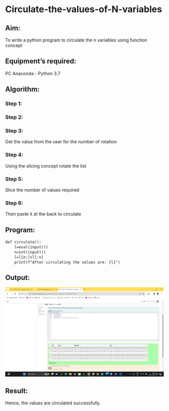 # Circulate-the-values-of-N-variables
## Aim:
To write a python program to circulate the n variables using function concept
## Equipment’s required:
PC
Anaconda - Python 3.7
## Algorithm: 
### Step 1: 
### Step 2: 
### Step 3: 
Get the value from the user for the number of rotation
### Step 4: 
Using the slicing concept rotate the list

### Step 5: 
Slice the number of values required

### Step 6: 
Then paste it at the back to circulate

## Program:

``````
def circulate():
    l=eval(input())
    n=int(input())
    l=l[n:]+l[:n]
    print(f"After circulating the values are: {l}")
``````


## Output:
![alt text](circulate.png)
## Result:
Hence, the values are circulated successfully.